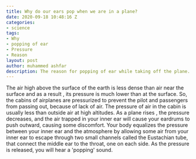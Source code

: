 ```yaml
---
title: Why do our ears pop when we are in a plane?
date: 2020-09-18 10:48:16 Z
categories:
- science
tags:
- Why
- popping of ear
- Pressure
- Reason
layout: post
author: muhammed ashfar
description: The reason for popping of ear while taking off the plane.
---
```


The air high above the surface of the earth is less dense than air near the surface and as a result , its pressure is much lower than at the surface. So, the cabins of airplanes are pressurized to prevent the pilot and passengers from passing out, because of lack of air. The pressure of air in the cabin is usually less than outside air at high altitudes.
As a plane rises , the pressure decreases, and the air trapped in your inner ear will cause your eardrums to push outward, causing some discomfort. Your body equalizes the pressure between your inner ear and the atmosphere by allowing some air from your inner ear to escape through two small channels called the Eustachian tube, that connect the middle ear to the throat, one on each side. As the pressure is released, you will hear a 'popping' sound.